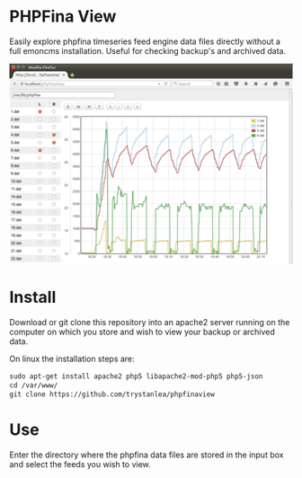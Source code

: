 # PHPFina View

Easily explore phpfina timeseries feed engine data files directly without a full emoncms installation.
Useful for checking backup's and archived data.

![phpfinaview.png](phpfinaview.png)

# Install

Download or git clone this repository into an apache2 server running on the computer on which you store and wish to view your backup or archived data.

On linux the installation steps are:

    sudo apt-get install apache2 php5 libapache2-mod-php5 php5-json
    cd /var/www/
    git clone https://github.com/trystanlea/phpfinaview
    
# Use

Enter the directory where the phpfina data files are stored in the input box and select the feeds you wish to view.


